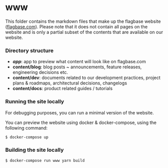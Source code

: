 # www
This folder contains the markdown files that make up the flagbase website ([flagbase.com](https://flagbase.com)). Please note that it does not contain all pages on the website and is only a partial subset of the contents that are available on our website.

### Directory structure
* **_app_**: app to preview what content will look like on flagbase.com
* **content/blog**: blog posts ~ announcements, feature releases, engineering decisions etc.
* **content/dev**: documents related to our development practices, project plans & roadmaps, architectural decisions, changelogs
* **content/docs**: product related guides / tutorials

### Running the site locally
For debugging purposes, you can run a minimal version of the website.

You can preview the website using docker & docker-compose, using the following command:
```sh
$ docker-compose up
```

### Building the site locally
```sh
$ docker-compose run www yarn build
```



